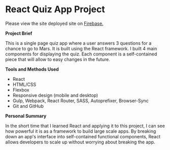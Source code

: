 # React Quiz App Project

Please view the site deployed site on [Firebase.](https://mars-quiz.firebaseapp.com)

**Project Brief**

This is a single page quiz app where a user answers 3 questions for a chance to go to Mars. It is built using the React framework. I built 4 main components for displaying the quiz. Each component is a self-contained piece that will allow to easy changes in the future.

**Tools and Methods Used**

- React
- HTML/CSS
- Flexbox
- Responsive design (mobile and desktop)
- Gulp, Webpack, React Router, SASS, Autoprefixer, Browser-Sync
- Git and GitHub

**Personal Summary**

In the short time that I learned React and applying it to this project, I can see how powerful it is as a framework to build large scale apps. By breaking down an app's interface into self-contained functional components, React allows developers to scale up without worrying about breaking the app.
